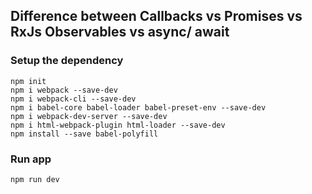 ## Difference between Callbacks vs Promises vs RxJs Observables vs async/ await

### Setup the dependency

```console
npm init
npm i webpack --save-dev
npm i webpack-cli --save-dev
npm i babel-core babel-loader babel-preset-env --save-dev
npm i webpack-dev-server --save-dev
npm i html-webpack-plugin html-loader --save-dev
npm install --save babel-polyfill
```

### Run app

```console
npm run dev
```
